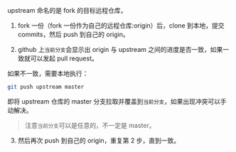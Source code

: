 upstream 命名的是 fork 的目标远程仓库，

1. fork 一份（fork 一份作为自己的远程仓库:origin）后，clone 到本地，提交 commits，然后 push 到自己的 origin。

2. github 上`当前分支`会显示出 origin 与 upstream 之间的进度是否一致，如果一致就可以发起 pull request。

如果不一致，需要本地执行：

```bash
git push upstream master
```

即将 upstream 仓库的 master 分支拉取并覆盖到`当前分支`，如果出现冲突可以手动解决。

> 注意`当前分支`可以是任意的，不一定是 master。

3. 然后再次 push 到自己的 origin，重复第 2 步，直到一致。
